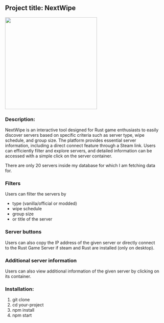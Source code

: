 ## Project title: NextWipe

<img src="https://lh3.googleusercontent.com/pw/ADCreHcTJcFQN7XzdmuhYtbGsV_7oCb5JliIn7pIBMf_CJdkM1M3NVcqs6M-gGzJ6U1uz32WLia57y8eiw0fQkY26YEn6Hpcmgjp_ZZx1RMtKGWXrNObD1E8HWFvK5fFLGms6nvzl_xe7Vo436aCFPsBir9w=w2239-h1244-s-no-gm?authuser=0" width="300px">

### Description:
NextWipe is an interactive tool designed for Rust game enthusiasts to easily discover servers based on specific criteria such as server type, wipe schedule, and group size. The platform provides essential server information, including a direct connect feature through a Steam link. Users can efficiently filter and explore servers, and detailed information can be accessed with a simple click on the server container.

There are only 20 servers inside my database for which I am fetching data for.

### Filters
Users can filter the servers by 
- type (vanilla/official or modded)
- wipe schedule
- group size
- or title of the server

### Server buttons
Users can also copy the IP address of the given server or directly connect to the Rust Game Server if steam and Rust are installed (only on desktop).

### Additional server information
Users can also view additional information of the given server by clicking on its container.

### Installation:
1. git clone
2. cd your-project
3. npm install
4. npm start
